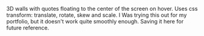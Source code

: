 3D walls with quotes floating to the center of the screen on hover. Uses css transform: translate, rotate, skew and scale. I Was trying this out for my portfolio, but it doesn't work quite smoothly enough. Saving it here for future reference. 
